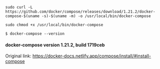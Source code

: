 ```
sudo curl -L https://github.com/docker/compose/releases/download/1.21.2/docker-compose-$(uname -s)-$(uname -m) -o /usr/local/bin/docker-compose
```
```
sudo chmod +x /usr/local/bin/docker-compose
```
```
$ docker-compose --version
```
#### docker-compose version 1.21.2, build 1719ceb

Original link: 
https://docker-docs.netlify.app/compose/install/#install-compose

